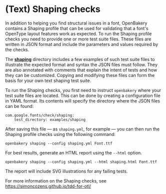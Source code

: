 # (Text) Shaping checks

In addition to helping you find structural issues in a font, OpenBakery contains
a Shaping profile that can be used for validating that a font's OpenType layout
features work as expected. To run the Shaping profile checks you need to provide
one or more test suite files. These files are written in JSON format and include
the parameters and values required by the checks.

The [**shaping**](./shaping/) directory includes a few examples of such test suite
files to illustrate the expected format and syntax the JSON files must follow.
They are also annotated with comments that explain the intent of tests and how
they can be customized. Copying and modifying these files can form the basis for
your own text shaping test suite.

To run the Shaping checks, you first need to instruct `openbakery` where your test
suite files are located. This can be done by creating a configuration file in YAML
format. Its contents will specify the directory where the JSON files can be found:

```
com.google.fonts/check/shaping:
    test_directory: examples/shaping
```

After saving this file — as `shaping.yml`, for example — you can then run
the Shaping profile checks using the following command:

    openbakery shaping --config shaping.yml Font.ttf

For best results, generate an HTML report using the `--html` option.

    openbakery shaping --config shaping.yml --html shaping.html Font.ttf

The report will include SVG illustrations for any failing tests.

For more information on the Shaping checks, see https://simoncozens.github.io/tdd-for-otl/
